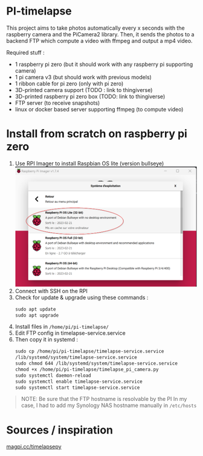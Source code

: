 # PI-timelapse

This project aims to take photos automatically every x seconds with the raspberry camera and the PiCamera2 library. 
Then, it sends  the photos to a backend FTP which compute a video with ffmpeg and output a mp4 video. 

Required stuff :
- 1 raspberry pi zero (but it should work with any raspberry pi supporting camera)
- 1 pi camera v3 (but should work with previous models)
- 1 ribbon cable for pi zero (only with pi zero)
- 3D-printed camera support (TODO : link to thingiverse)
- 3D-printed raspberry pi zero box (TODO: link to thingiverse)
- FTP server (to receive snapshots)
- linux or docker based server supporting ffmpeg (to compute video)

# Install from scratch on raspberry pi zero

1. Use RPI Imager to install Raspbian OS lite (version bullseye)
   ![RPI Imager](./assets/rpi_imager.png)
2. Connect with SSH on the RPI
3. Check for update & upgrade using these commands :
   ```
   sudo apt update
   sudo apt upgrade
   ```
4. Install files in `/home/pi/pi-timelapse/`
5. Edit FTP config in timelapse-service.service
6. Then copy it in systemd :
   ```
   sudo cp /home/pi/pi-timelapse/timelapse-service.service /lib/systemd/system/timelapse-service.service
   sudo chmod 644 /lib/systemd/system/timelapse-service.service
   chmod +x /home/pi/pi-timelapse/timelapse_pi_camera.py
   sudo systemctl daemon-reload
   sudo systemctl enable timelapse-service.service
   sudo systemctl start timelapse-service.service
   ```

> NOTE:
>   Be sure that the FTP hostname is resolvable by the PI
>   In my case, I had to add my Synology NAS hostname manually in `/etc/hosts`

# Sources / inspiration
[magpi.cc/timelapsepy](https://magpi.cc/timelapsepy)

